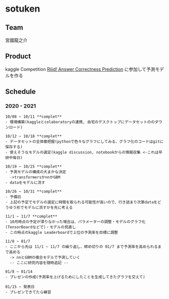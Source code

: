 # sotuken
## Team
  宮國龍之介
## Product
  kaggle Competition 
    [Riiid! Answer Correctness Prediction](https://www.kaggle.com/c/riiid-test-answer-prediction)
  に参加して予測モデルを作る
    
## Schedule
### 2020 - 2021
    10/08 ~ 10/11 **complet**
    - 環境構築(kaggleとcolaboratoryの連携, 自宅のデスクトップにデータセットののダウンロード)
    
    10/12 ~ 10/18 **complet**
    - データセットの全体像把握(pythonで色々なグラフにしてみる、グラフ化のコードはgitに保存する)
    - 使えそうなモデルの選定(kaggle discussion, notebookからの情報収集 <-これは卒研中毎日)
    
    10/19 ~ 10/25 **complet**
    - 予測モデルの構成の大まかな決定
      ->transformersかnnかGBM
    - dataをモデルに流す
    
    10/26 ~ 10/31 **complet**
    - 予備日
    - 上記の予定でモデルの選定に時間を取られる可能性が高いので、行き詰まり次第dataをどうゆう形でモデルに流すかを先に考える
    
    11/1 ~ 11/7 **complet**
    - 10月時点の予定が滞りなかった場合は、パラメーターの調整・モデルのグラフ化(TensorBoardなどで)・モデルの見直し
    - この時点のkaggle Leaderboardで上位の予測率を目標に調整
    
    11/8 ~ 01/7
    - ここから先は 11/1 ~ 11/7 の繰り返し、締め切りの 01/7 まで予測率を高められるまで高める
      -> nnとGBMの複合モデルで予測していく
      -- ここに研究内容を随時追記 --
    
    01/8 ~ 01/14
    - プレゼンの作成(予測率を上げるためにしたことを生成してきたグラフを交えて)
    
    01/15 ~ 発表日
    - プレゼンできてたら練習
